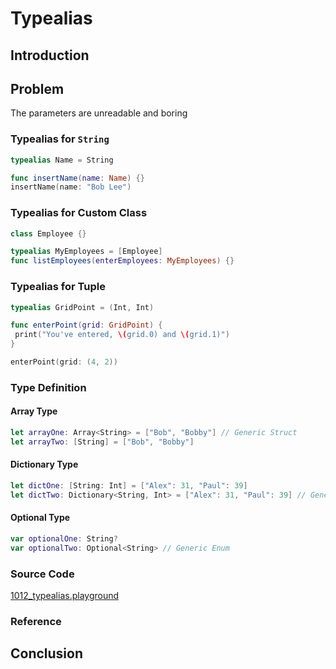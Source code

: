 # Typealias

## Introduction

## Problem
The parameters are unreadable and boring

### Typealias for `String`
```swift
typealias Name = String

func insertName(name: Name) {}
insertName(name: "Bob Lee")
```

### Typealias for Custom Class
```swift
class Employee {}

typealias MyEmployees = [Employee]
func listEmployees(enterEmployees: MyEmployees) {}
```
### Typealias for Tuple
```swift
typealias GridPoint = (Int, Int)

func enterPoint(grid: GridPoint) {
 print("You've entered, \(grid.0) and \(grid.1)")
}

enterPoint(grid: (4, 2))
```


### Type Definition

#### Array Type
```swift
let arrayOne: Array<String> = ["Bob", "Bobby"] // Generic Struct
let arrayTwo: [String] = ["Bob", "Bobby"]
```

#### Dictionary Type
```swift
let dictOne: [String: Int] = ["Alex": 31, "Paul": 39]
let dictTwo: Dictionary<String, Int> = ["Alex": 31, "Paul": 39] // Generic Struct
```

#### Optional Type
```swift
var optionalOne: String?
var optionalTwo: Optional<String> // Generic Enum
```


### Source Code
[1012_typealias.playground](https://www.dropbox.com/sh/shyk6w8fvnpgdpa/AAAcKgqK2gmRGjWxvdQcDpJXa?dl=0)

### Reference

## Conclusion
